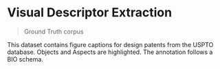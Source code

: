 
Visual Descriptor Extraction
======


>Ground Truth corpus

This dataset contains figure captions for design patents from the USPTO database. Objects and Aspects are highlighted. The annotation follows a BIO schema. <br> 



